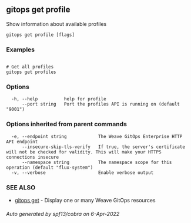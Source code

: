 ## gitops get profile

Show information about available profiles

```
gitops get profile [flags]
```

### Examples

```

# Get all profiles
gitops get profiles

```

### Options

```
  -h, --help          help for profile
      --port string   Port the profiles API is running on (default "9001")
```

### Options inherited from parent commands

```
  -e, --endpoint string            The Weave GitOps Enterprise HTTP API endpoint
      --insecure-skip-tls-verify   If true, the server's certificate will not be checked for validity. This will make your HTTPS connections insecure
      --namespace string           The namespace scope for this operation (default "flux-system")
  -v, --verbose                    Enable verbose output
```

### SEE ALSO

* [gitops get](gitops_get.md)	 - Display one or many Weave GitOps resources

###### Auto generated by spf13/cobra on 6-Apr-2022
